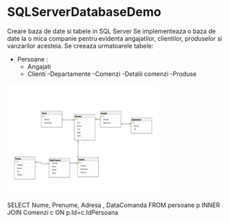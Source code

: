 # SQLServerDatabaseDemo
Creare baza de date si tabele in SQL Server
Se implementeaza o baza de date la o mica companie pentru evidenta angajatilor, clientilor, produselor si vanzarilor acesteia. 
Se creeaza urmatoarele tabele:
- Persoane  :
    - Angajati
    - Clienti
-Departamente
-Comenzi
  -Detalii comenzi
-Produse
 <img src="https://github.com/valymirauta/SQLServerDatabaseDemo/blob/master/companieER.JPG" width="350" height="256" title="Login">
 
 SELECT Nume, Prenume, Adresa , DataComanda FROM persoane p INNER JOIN Comenzi c ON p.Id=c.IdPersoana
  
